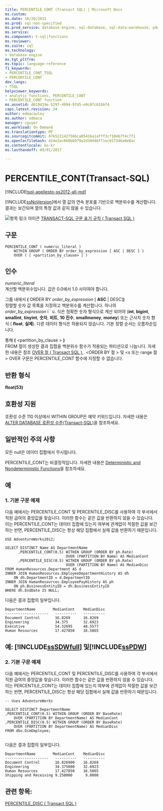 ```yaml
---
title: PERCENTILE_CONT (Transact SQL) | Microsoft Docs
ms.custom: 
ms.date: 10/20/2015
ms.prod: sql-non-specified
ms.prod_service: database-engine, sql-database, sql-data-warehouse, pdw
ms.service: 
ms.component: t-sql|functions
ms.reviewer: 
ms.suite: sql
ms.technology:
- database-engine
ms.tgt_pltfrm: 
ms.topic: language-reference
f1_keywords:
- PERCENTILE_CONT_TSQL
- PERCENTILE_CONT
dev_langs:
- TSQL
helpviewer_keywords:
- analytic functions, PERCENTILE_CONT
- PERCENTILE_CONT function
ms.assetid: d019419e-5297-4994-97d5-e9c8fc61bbf4
caps.latest.revision: 24
author: edmacauley
ms.author: edmaca
manager: cguyer
ms.workload: On Demand
ms.translationtype: MT
ms.sourcegitcommit: 876522142756bca05416a1afff3cf10467f4c7f1
ms.openlocfilehash: 424e3ac668bb979a2d30446ff1ecb57346a0e8ac
ms.contentlocale: ko-kr
ms.lasthandoff: 09/01/2017

---
```

# <a name="percentilecont-transact-sql"></a>PERCENTILE_CONT(Transact-SQL)
[!INCLUDE[tsql-appliesto-ss2012-all-md](../../includes/tsql-appliesto-ss2012-all-md.md)]

  [!INCLUDE[ssNoVersion](../../includes/ssnoversion-md.md)]에서 열 값의 연속 분포를 기반으로 백분위수를 계산합니다. 결과는 보간되며 열의 특정 값과 같지 않을 수 있습니다.  
  
 ![항목 링크 아이콘](../../database-engine/configure-windows/media/topic-link.gif "항목 링크 아이콘") [TRANSACT-SQL 구문 표기 규칙 &#40; Transact SQL &#41;](../../t-sql/language-elements/transact-sql-syntax-conventions-transact-sql.md)  
  
## <a name="syntax"></a>구문  
  
```  
PERCENTILE_CONT ( numeric_literal )   
    WITHIN GROUP ( ORDER BY order_by_expression [ ASC | DESC ] )  
    OVER ( [ <partition_by_clause> ] )  
```  
  
## <a name="arguments"></a>인수  
 *numeric_literal*  
 계산할 백분위수입니다. 값은 0.0에서 1.0 사이여야 합니다.  
  
 그룹 내에서 **(** ORDER BY *order_by_expression* [ **ASC** | DESC]**)**  
 정렬할 숫자 값 목록을 지정하고 백분위수를 계산합니다. 하나의 *order_by_expression* ï ´ ù. 식은 정확한 숫자 형식으로 계산 되어야 (**int**, **bigint**, **smallint**, **tinyint**, **숫자**, **비트**, **10 진수**, **smallmoney**, **money**) 또는 근사치 숫자 형식 ( **float**, **실제**). 다른 데이터 형식은 허용되지 않습니다. 기본 정렬 순서는 오름차순입니다.  
  
 통해 **(** \<partition_by_clause > **)**  
 FROM 절이 생성한 결과 집합을 백분위수 함수가 적용되는 파티션으로 나눕니다. 자세한 내용은 참조 [OVER 절 &#40; Transact SQL &#41; ](../../t-sql/queries/select-over-clause-transact-sql.md). \<ORDER BY 절 > 및 \<s 또는 range 절 > OVER 구문은 PERCENTILE_CONT 함수에 지정할 수 없습니다.  
  
## <a name="return-types"></a>반환 형식  
 **float(53)**  
  
## <a name="compatibility-support"></a>호환성 지원  
 호환성 수준 110 이상에서 WITHIN GROUP은 예약 키워드입니다. 자세한 내용은 [ALTER DATABASE 호환성 수준&#40;Transact-SQL&#41;](../../t-sql/statements/alter-database-transact-sql-compatibility-level.md)을 참조하세요.  
  
## <a name="general-remarks"></a>일반적인 주의 사항  
 모든 null은 데이터 집합에서 무시됩니다.  
  
 PERCENTILE_CONT는 비결정적입니다. 자세한 내용은 [Deterministic and Nondeterministic Functions](../../relational-databases/user-defined-functions/deterministic-and-nondeterministic-functions.md)을 참조하세요.  
  
## <a name="examples"></a>예  
  
### <a name="a-basic-syntax-example"></a>1. 기본 구문 예제  
 다음 예에서는 PERCENTILE_CONT 및 PERCENTILE_DISC를 사용하여 각 부서에서 직원 급여의 중앙값을 찾습니다. 이러한 함수는 같은 값을 반환하지 않을 수 있습니다. 이는 PERCENTILE_CONT는 데이터 집합에 있는지 여부에 관계없이 적절한 값을 보간하는 반면, PERCENTILE_DISC는 항상 해당 집합에서 실제 값을 반환하기 때문입니다.  
  
```  
USE AdventureWorks2012;  
  
SELECT DISTINCT Name AS DepartmentName  
      ,PERCENTILE_CONT(0.5) WITHIN GROUP (ORDER BY ph.Rate)   
                            OVER (PARTITION BY Name) AS MedianCont  
      ,PERCENTILE_DISC(0.5) WITHIN GROUP (ORDER BY ph.Rate)   
                            OVER (PARTITION BY Name) AS MedianDisc  
FROM HumanResources.Department AS d  
INNER JOIN HumanResources.EmployeeDepartmentHistory AS dh   
    ON dh.DepartmentID = d.DepartmentID  
INNER JOIN HumanResources.EmployeePayHistory AS ph  
    ON ph.BusinessEntityID = dh.BusinessEntityID  
WHERE dh.EndDate IS NULL;  
```  
  
 다음은 결과 집합의 일부입니다.  
  
 ```
DepartmentName        MedianCont    MedianDisc
--------------------   ----------   ----------
Document Control       16.8269      16.8269
Engineering            34.375       32.6923
Executive              54.32695     48.5577
Human Resources        17.427850    16.5865
```  
  
## <a name="examples-includesssdwfullincludessssdwfull-mdmd-and-includesspdwincludessspdw-mdmd"></a>예: [!INCLUDE[ssSDWfull](../../includes/sssdwfull-md.md)] 및[!INCLUDE[ssPDW](../../includes/sspdw-md.md)]  
  
### <a name="b-basic-syntax-example"></a>2. 기본 구문 예제  
 다음 예에서는 PERCENTILE_CONT 및 PERCENTILE_DISC를 사용하여 각 부서에서 직원 급여의 중앙값을 찾습니다. 이러한 함수는 같은 값을 반환하지 않을 수 있습니다. 이는 PERCENTILE_CONT는 데이터 집합에 있는지 여부에 관계없이 적절한 값을 보간하는 반면, PERCENTILE_DISC는 항상 해당 집합에서 실제 값을 반환하기 때문입니다.  
  
```  
-- Uses AdventureWorks  
  
SELECT DISTINCT DepartmentName  
,PERCENTILE_CONT(0.5) WITHIN GROUP (ORDER BY BaseRate)  
    OVER (PARTITION BY DepartmentName) AS MedianCont  
,PERCENTILE_DISC(0.5) WITHIN GROUP (ORDER BY BaseRate)  
    OVER (PARTITION BY DepartmentName) AS MedianDisc  
FROM dbo.DimEmployee;  
  
```  
  
 다음은 결과 집합의 일부입니다.  
  
 ```
DepartmentName        MedianCont    MedianDisc
--------------------   ----------   ----------
Document Control       16.826900    16.8269
Engineering            34.375000    32.6923
Human Resources        17.427850    16.5865
Shipping and Receiving 9.250000      9.0000
```  
  
## <a name="see-also"></a>관련 항목:  
 [PERCENTILE_DISC &#40; Transact SQL &#41;](../../t-sql/functions/percentile-disc-transact-sql.md)  
  
  



